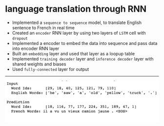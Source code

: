 # language translation through RNN

+ Implemented a `sequence to sequence` model, to translate English sentence to French in real time
+ Created an `encoder` RNN layer by using two layers of `LSTM` cell with `dropout`
+ Implemented a encoder to embed the data into sequence and pass data into encoder RNN layer
+ Built an `embedding` layer and used that layer as a loopup table
+ Implemented `training decoder` layer and `inference decoder` layer with shared weights and biases
+ Used `fully-connected` layer for output

---

![demo](./demo.png)
